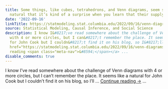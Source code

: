 ```yaml
---
title: Some things, like cubes, tetrahedrons, and Venn diagrams, seem so simple and
  natural that it’s kind of a surprise when you learn that their supply is very limited.
date: '2022-09-16'
linkTitle: https://statmodeling.stat.columbia.edu/2022/09/16/venn-diagrams-with-4-or-more-circles/
source: Statistical Modeling, Causal Inference, and Social Science
description: I know I&#8217;ve read somewhere about the challenge of Venn diagrams
  with 4 or more circles, but I can&#8217;t remember the place. It seems like a natural
  for John Cook but I couldn&#8217;t find it on his blog, so I&#8217;ll &#8230; <a
  href="https://statmodeling.stat.columbia.edu/2022/09/16/venn-diagrams-with-4-or-more-circles/">Continue
  reading <span class="meta-nav">&#8594;</span></a> ...
disable_comments: true
---
```

I know I&#8217;ve read somewhere about the challenge of Venn diagrams with 4 or more circles, but I can&#8217;t remember the place. It seems like a natural for John Cook but I couldn&#8217;t find it on his blog, so I&#8217;ll &#8230; <a href="https://statmodeling.stat.columbia.edu/2022/09/16/venn-diagrams-with-4-or-more-circles/">Continue reading <span class="meta-nav">&#8594;</span></a> ...